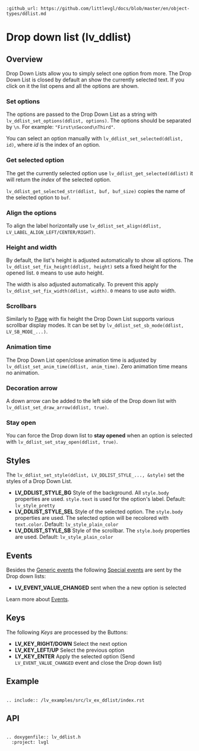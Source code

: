 ```eval_rst
:github_url: https://github.com/littlevgl/docs/blob/master/en/object-types/ddlist.md
```
# Drop down list (lv_ddlist)

## Overview

Drop Down Lists allow you to simply select one option from more. The Drop Down List is closed by default an show the currently selected text. If you click on it the list opens and all the options are shown.

### Set options
The options are passed to the Drop Down List as a string with `lv_ddlist_set_options(ddlist, options)`. The options should be separated by `\n`. For example: `"First\nSecond\nThird"`.

You can select an option manually with `lv_ddlist_set_selected(ddlist, id)`, where _id_ is the index of an option.

### Get selected option
The get the currently selected option use `lv_ddlist_get_selected(ddlist)` it will return the *index* of the selected option.

`lv_ddlist_get_selected_str(ddlist, buf, buf_size)` copies the name of the selected option to `buf`.

### Align the options
To align the label horizontally use `lv_ddlist_set_align(ddlist, LV_LABEL_ALIGN_LEFT/CENTER/RIGHT)`.

### Height and width
By default, the list's height is adjusted automatically to show all options. The `lv_ddlist_set_fix_height(ddlist, height)` sets a fixed height for the opened list. `0` means to use auto height.

The width is also adjusted automatically. To prevent this apply `lv_ddlist_set_fix_width(ddlist, width)`. `0` means to use auto width.

### Scrollbars
Similarly to [Page](/object-types/page) with fix height the Drop Down List supports various scrollbar display modes. It can be set by `lv_ddlist_set_sb_mode(ddlist, LV_SB_MODE_...)`.

### Animation time
The Drop Down List open/close animation time is adjusted by `lv_ddlist_set_anim_time(ddlist, anim_time)`. Zero animation time means no animation.

### Decoration arrow
A down arrow can be added to the left side of the Drop down list with `lv_ddlist_set_draw_arrow(ddlist, true)`.

### Stay open
You can force the Drop down list to **stay opened** when an option is selected with `lv_ddlist_set_stay_open(ddlist, true)`.

## Styles

The `lv_ddlist_set_style(ddlist, LV_DDLIST_STYLE_..., &style)` set the styles of a Drop Down List.

- **LV_DDLIST_STYLE_BG** Style of the background. All `style.body` properties are used. `style.text` is used for the option's label. Default: `lv_style_pretty`
- **LV_DDLIST_STYLE_SEL** Style of the selected option.  The `style.body` properties are used. The selected option will be recolored with `text.color`. Default: `lv_style_plain_color`
- **LV_DDLIST_STYLE_SB** Style of the scrollbar. The `style.body` properties are used. Default: `lv_style_plain_color`

## Events
Besides the [Generic events](/overview/event.html#generic-events) the following [Special events](/overview/event.html#special-events) are sent by the Drop down lists:
 - **LV_EVENT_VALUE_CHANGED** sent when the a new option is selected

Learn more about [Events](/overview/event).

## Keys
The following *Keys* are processed by the Buttons:
- **LV_KEY_RIGHT/DOWN** Select the next option
- **LV_KEY_LEFT/UP** Select the previous option
- **LY_KEY_ENTER** Apply the selected option (Send `LV_EVENT_VALUE_CHANGED` event and close the Drop down list) 

## Example

```eval_rst

.. include:: /lv_examples/src/lv_ex_ddlist/index.rst

```

## API 

```eval_rst

.. doxygenfile:: lv_ddlist.h
  :project: lvgl
        
```
